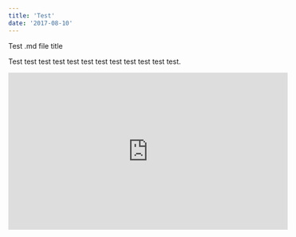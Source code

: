 ```yaml
---
title: 'Test'
date: '2017-08-10'
---
```


Test .md file title

Test test test test test test test test test test test test.

<iframe width="560" height="315" src="https://www.youtube.com/embed/4n0xNbfJLR8" frameborder="0" allowfullscreen></iframe>
